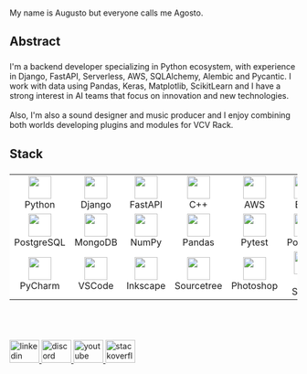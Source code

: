 
###

<p align="left">My name is Augusto but everyone calls me Agosto.</p>

###

<h2 align="left">Abstract</h2>

###

<p align="left">I'm a backend developer specializing in Python ecosystem, with experience in Django, FastAPI, Serverless, AWS, SQLAlchemy, Alembic and Pycantic. I work with data using Pandas, Keras, Matplotlib, ScikitLearn and I have a strong interest in AI teams that focus on innovation and new technologies.<br><br>Also, I'm also a sound designer and music producer and I enjoy combining both worlds developing plugins and modules for VCV Rack.</p>

###

<h2 align="left">Stack</h2>

###

<table bgcolor="#ffffff">
  <tr>
    <td align="center">
      <img src="https://cdn.jsdelivr.net/gh/devicons/devicon/icons/python/python-original.svg" width="40"/><br>Python
    </td>
    <td align="center">
      <img src="https://cdn.jsdelivr.net/gh/devicons/devicon/icons/django/django-plain.svg" width="40"/><br>Django
    </td>
    <td align="center">
      <img src="https://cdn.jsdelivr.net/gh/devicons/devicon/icons/fastapi/fastapi-original.svg" width="40"/><br>FastAPI
    </td>
    <td align="center">
      <img src="https://cdn.jsdelivr.net/gh/devicons/devicon/icons/cplusplus/cplusplus-original.svg" width="40"/><br>C++
    </td>
    <td align="center">
      <img src="https://cdn.jsdelivr.net/gh/devicons/devicon/icons/amazonwebservices/amazonwebservices-line-wordmark.svg" width="40"/><br>AWS
    </td>
    <td align="center">
      <img src="https://cdn.jsdelivr.net/gh/devicons/devicon/icons/bash/bash-original.svg" width="40"/><br>Bash
    </td>
    <td align="center">
      <img src="https://cdn.jsdelivr.net/gh/devicons/devicon/icons/git/git-original.svg" width="40"/><br>Git
    </td>
    <td align="center">
      <img src="https://cdn.jsdelivr.net/gh/devicons/devicon/icons/googlecloud/googlecloud-original.svg" width="40"/><br>GCP
    </td>
    <td align="center">
      <img src="https://cdn.jsdelivr.net/gh/devicons/devicon/icons/mysql/mysql-original.svg" width="40"/><br>MySQL
    </td>
  </tr>
  <tr>
    <td align="center">
      <img src="https://cdn.jsdelivr.net/gh/devicons/devicon/icons/postgresql/postgresql-original.svg" width="40"/><br>PostgreSQL
    </td>
    <td align="center">
      <img src="https://cdn.jsdelivr.net/gh/devicons/devicon/icons/mongodb/mongodb-original.svg" width="40"/><br>MongoDB
    </td>
    <td align="center">
      <img src="https://cdn.jsdelivr.net/gh/devicons/devicon/icons/numpy/numpy-original.svg" width="40"/><br>NumPy
    </td>
    <td align="center">
      <img src="https://cdn.jsdelivr.net/gh/devicons/devicon/icons/pandas/pandas-original.svg" width="40"/><br>Pandas
    </td>
    <td align="center">
      <img src="https://cdn.jsdelivr.net/gh/devicons/devicon/icons/pytest/pytest-original.svg" width="40"/><br>Pytest
    </td>
    <td align="center">
      <img src="https://www.svgrepo.com/show/354202/postman-icon.svg" width="40"/><br>Postman
    </td>
    <td align="center">
      <img src="https://cdn.jsdelivr.net/gh/devicons/devicon/icons/docker/docker-original.svg" width="40"/><br>Docker
    </td>
    <td align="center">
      <img src="https://cdn.jsdelivr.net/gh/devicons/devicon/icons/html5/html5-original.svg" width="40"/><br>HTML5
    </td>
    <td align="center">
      <img src="https://cdn.jsdelivr.net/gh/devicons/devicon/icons/ssh/ssh-original.svg" width="40"/><br>SSH
    </td>
  </tr>
  <tr>
    <td align="center">
      <img src="https://cdn.jsdelivr.net/gh/devicons/devicon/icons/pycharm/pycharm-original.svg" width="40"/><br>PyCharm
    </td>
    <td align="center">
      <img src="https://cdn.jsdelivr.net/gh/devicons/devicon/icons/vscode/vscode-original.svg" width="40"/><br>VSCode
    </td>
    <td align="center">
      <img src="https://cdn.jsdelivr.net/gh/devicons/devicon/icons/inkscape/inkscape-original.svg" width="40"/><br>Inkscape
    </td>
    <td align="center">
      <img src="https://cdn.jsdelivr.net/gh/devicons/devicon/icons/sourcetree/sourcetree-original.svg" width="40"/><br>Sourcetree
    </td>
    <td align="center">
      <img src="https://cdn.jsdelivr.net/gh/devicons/devicon/icons/photoshop/photoshop-plain.svg" width="40"/><br>Photoshop
    </td>
    <td align="center">
      <img src="https://upload.wikimedia.org/wikipedia/pt/7/7e/Fl_studio_logo.png" width="40"/><br>FL Studio
    </td>
    <td align="center">
      <img src="https://avatars.githubusercontent.com/u/25452821?s=200&v=4" width="40"/><br>VCV Rack
    </td>
    <td></td>
    <td></td>
  </tr>
</table>





###
<br><br>

<div align="left">
  <a href="https://www.linkedin.com/in/augustopampaluna/" target="_blank">
    <img src="https://raw.githubusercontent.com/maurodesouza/profile-readme-generator/master/src/assets/icons/social/linkedin/default.svg" width="52" height="40" alt="linkedin logo"  />
  </a>
  <a href="https://discord.com/channels/@agostosound" target="_blank">
    <img src="https://raw.githubusercontent.com/maurodesouza/profile-readme-generator/master/src/assets/icons/social/discord/default.svg" width="52" height="40" alt="discord logo"  />
  </a>
  <a href="https://www.youtube.com/@agostosound" target="_blank">
    <img src="https://raw.githubusercontent.com/maurodesouza/profile-readme-generator/master/src/assets/icons/social/youtube/default.svg" width="52" height="40" alt="youtube logo"  />
  </a>
  <a href="https://stackoverflow.com/users/29671202/augusto-pampaluna" target="_blank">
    <img src="https://raw.githubusercontent.com/maurodesouza/profile-readme-generator/master/src/assets/icons/social/stackoverflow/default.svg" width="52" height="40" alt="stackoverflow logo"  />
  </a>
</div>

###
